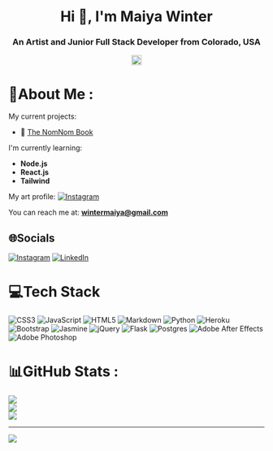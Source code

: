 <h1 align="center">Hi 👋, I'm Maiya Winter</h1>
<h3 align="center">An Artist and Junior Full Stack Developer from Colorado, USA</h3>
<div id="header" align="center">
  <img src="https://media.giphy.com/media/jdPMeyv9rn0hZHh8n9/giphy.gif" width=20px"/>                                                                           
</div>

# 💫About Me :
My current projects:

- 📖 [The NomNom Book](https://github.com/WinterMaiya/nomnom_book)

I'm currently learning:
- **Node.js** 
- **React.js**
- **Tailwind**

My art profile:
[![Instagram](https://img.shields.io/badge/Instagram-%23E4405F.svg?logo=Instagram&logoColor=white)](https://instagram.com/maiyawinter)

You can reach me at: **wintermaiya@gmail.com**


## 🌐Socials
[![Instagram](https://img.shields.io/badge/Instagram-%23E4405F.svg?logo=Instagram&logoColor=white)](https://instagram.com/maiyawinter) [![LinkedIn](https://img.shields.io/badge/LinkedIn-%230077B5.svg?logo=linkedin&logoColor=white)](https://linkedin.com/in/maiya-winter) 

# 💻Tech Stack
![CSS3](https://img.shields.io/badge/css3-%231572B6.svg?style=for-the-badge&logo=css3&logoColor=white) ![JavaScript](https://img.shields.io/badge/javascript-%23323330.svg?style=for-the-badge&logo=javascript&logoColor=%23F7DF1E) ![HTML5](https://img.shields.io/badge/html5-%23E34F26.svg?style=for-the-badge&logo=html5&logoColor=white) ![Markdown](https://img.shields.io/badge/markdown-%23000000.svg?style=for-the-badge&logo=markdown&logoColor=white) ![Python](https://img.shields.io/badge/python-3670A0?style=for-the-badge&logo=python&logoColor=ffdd54) ![Heroku](https://img.shields.io/badge/heroku-%23430098.svg?style=for-the-badge&logo=heroku&logoColor=white) ![Bootstrap](https://img.shields.io/badge/bootstrap-%23563D7C.svg?style=for-the-badge&logo=bootstrap&logoColor=white) ![Jasmine](https://img.shields.io/badge/jasmine-%238A4182.svg?style=for-the-badge&logo=jasmine&logoColor=white) ![jQuery](https://img.shields.io/badge/jquery-%230769AD.svg?style=for-the-badge&logo=jquery&logoColor=white) ![Flask](https://img.shields.io/badge/flask-%23000.svg?style=for-the-badge&logo=flask&logoColor=white) ![Postgres](https://img.shields.io/badge/postgres-%23316192.svg?style=for-the-badge&logo=postgresql&logoColor=white) ![Adobe After Effects](https://img.shields.io/badge/Adobe%20After%20Effects-9999FF.svg?style=for-the-badge&logo=Adobe%20After%20Effects&logoColor=white) ![Adobe Photoshop](https://img.shields.io/badge/adobephotoshop-%2331A8FF.svg?style=for-the-badge&logo=adobephotoshop&logoColor=white)
# 📊GitHub Stats :
![](https://github-readme-stats.vercel.app/api?username=WinterMaiya&theme=synthwave&hide_border=true&include_all_commits=false&count_private=true)<br/>
![](https://github-readme-streak-stats.herokuapp.com/?user=WinterMaiya&theme=synthwave&hide_border=true)<br/>
![](https://github-readme-stats.vercel.app/api/top-langs/?username=WinterMaiya&theme=synthwave&hide_border=true&include_all_commits=false&count_private=true&layout=compact)

---
[![](https://visitcount.itsvg.in/api?id=WinterMaiya&icon=0&color=10)](https://visitcount.itsvg.in)

